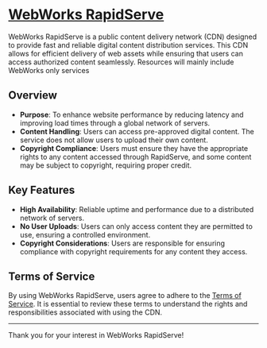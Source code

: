 # [WebWorks RapidServe](https://cdn.webworkshub.online/)

WebWorks RapidServe is a public content delivery network (CDN) designed to provide fast and reliable digital content distribution services. This CDN allows for efficient delivery of web assets while ensuring that users can access authorized content seamlessly. Resources will mainly include WebWorks only services

## Overview

- **Purpose**: To enhance website performance by reducing latency and improving load times through a global network of servers.
- **Content Handling**: Users can access pre-approved digital content. The service does not allow users to upload their own content.
- **Copyright Compliance**: Users must ensure they have the appropriate rights to any content accessed through RapidServe, and some content may be subject to copyright, requiring proper credit.

## Key Features

- **High Availability**: Reliable uptime and performance due to a distributed network of servers.
- **No User Uploads**: Users can only access content they are permitted to use, ensuring a controlled environment.
- **Copyright Considerations**: Users are responsible for ensuring compliance with copyright requirements for any content they access.

## Terms of Service

By using WebWorks RapidServe, users agree to adhere to the [Terms of Service](https://cdn.webworkshub.online/terms.php). It is essential to review these terms to understand the rights and responsibilities associated with using the CDN.

---

Thank you for your interest in WebWorks RapidServe!
